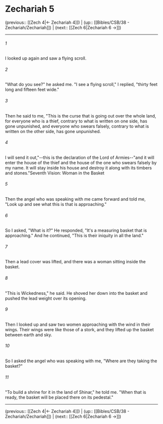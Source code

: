 # Zechariah 5

(previous:: [[Zech 4|← Zechariah 4]]) | (up:: [[Bibles/CSB/38 - Zechariah/Zechariah]]) | (next:: [[Zech 6|Zechariah 6 →]])

***


###### 1 
I looked up again and saw a flying scroll. 

###### 2 
"What do you see?" he asked me. "I see a flying scroll," I replied, "thirty feet long and fifteen feet wide." 

###### 3 
Then he said to me, "This is the curse that is going out over the whole land, for everyone who is a thief, contrary to what is written on one side, has gone unpunished, and everyone who swears falsely, contrary to what is written on the other side, has gone unpunished. 

###### 4 
I will send it out,"--this is the declaration of the Lord of Armies--"and it will enter the house of the thief and the house of the one who swears falsely by my name. It will stay inside his house and destroy it along with its timbers and stones."Seventh Vision: Woman in the Basket 

###### 5 
Then the angel who was speaking with me came forward and told me, "Look up and see what this is that is approaching." 

###### 6 
So I asked, "What is it?" He responded, "It's a measuring basket that is approaching." And he continued, "This is their iniquity in all the land." 

###### 7 
Then a lead cover was lifted, and there was a woman sitting inside the basket. 

###### 8 
"This is Wickedness," he said. He shoved her down into the basket and pushed the lead weight over its opening. 

###### 9 
Then I looked up and saw two women approaching with the wind in their wings. Their wings were like those of a stork, and they lifted up the basket between earth and sky. 

###### 10 
So I asked the angel who was speaking with me, "Where are they taking the basket?" 

###### 11 
"To build a shrine for it in the land of Shinar," he told me. "When that is ready, the basket will be placed there on its pedestal."

***

(previous:: [[Zech 4|← Zechariah 4]]) | (up:: [[Bibles/CSB/38 - Zechariah/Zechariah]]) | (next:: [[Zech 6|Zechariah 6 →]])
